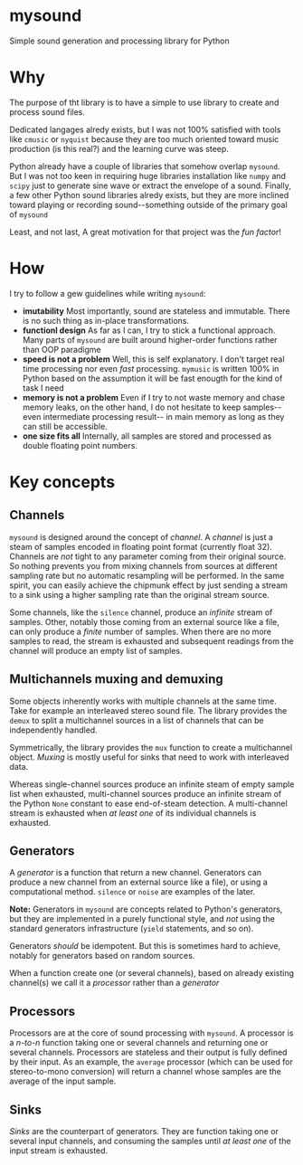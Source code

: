 # mysound
Simple sound generation and processing library for Python

# Why
The purpose of tht library is to have a simple to use library
to create and process sound files.

Dedicated langages alredy exists, but I was not 100% satisfied 
with tools like `cmusic` or `nyquist` because they are too much
oriented toward music production (is this real?) and the learning
curve was steep.

Python already have a couple of libraries that somehow overlap
`mysound`. But I was not too keen in requiring huge libraries installation
like `numpy` and `scipy` just to generate  sine wave or extract the
envelope of a sound. Finally, a few other Python sound libraries
alredy exists, but they are more inclined toward playing or recording
sound--something outside of the primary goal of `mysound`

Least, and not last, A great motivation for that project was the
_fun factor_!

# How
I try to follow a gew guidelines while writing `mysound`:

* **imutability** Most importantly, sound are stateless and immutable. 
  There is no such thing as in-place transformations. 
* **functionl design** As far as I can, I try to stick
  a functional approach. Many parts of `mysound` are built
  around higher-order functions rather than OOP paradigme
* **speed is not a problem** Well, this is self explanatory.
  I don't target real time processing nor even _fast_ processing.
  `mymusic` is written 100% in Python based on the assumption
  it will be fast enougth for the kind of task I need
* **memory is not a problem** Even if I try to not waste memory
  and chase memory leaks, on the other hand, I do not hesitate
  to keep samples--even intermediate processing result-- in main 
  memory as long as they can still be accessible.
* **one size fits all** Internally, all samples are stored and
  processed as double floating point numbers.

# Key concepts
## Channels
`mysound` is designed around the concept of _channel_. A _channel_
is just a steam of samples encoded in floating point format (currently
float 32). Channels are _not_ tight to any parameter coming from
their original source. So nothing prevents you from mixing channels 
from sources at different sampling rate but no automatic resampling
will be performed. In the same spirit, you can easily achieve the
chipmunk effect by just sending a stream to a sink using a higher
sampling rate than the original stream source.

Some channels, like the `silence` channel, produce an _infinite_ stream
of samples. Other, notably those coming from an external source like
a file, can only produce a _finite_ number of samples. When there
are no more samples to read, the stream is exhausted and subsequent
readings from the channel will produce an empty list of samples.

## Multichannels muxing and demuxing
Some objects inherently works with multiple channels at the same time.
Take for example an interleaved stereo sound file. The library provides
the `demux` to split a multichannel sources in a list of channels that
can be independently handled.

Symmetrically, the library provides the `mux` function to create a multichannel
object. _Muxing_ is mostly useful for sinks that need to work with
interleaved data.

Whereas single-channel sources produce an infinite steam of empty sample list
when exhausted, multi-channel sources produce an infinite stream of the Python
`None` constant to ease end-of-steam detection. A multi-channel stream is
exhausted when _at least one_ of its individual channels is exhausted.

## Generators
A _generator_ is a function that return a new channel. Generators can produce
a new channel from an external source like a file), or using a computational
method. `silence` or `noise` are examples of the later.

**Note:** Generators in `mysound` are concepts related to Python's generators,
but they are implemented in a purely functional style, and _not_ using 
the standard generators infrastructure (`yield` statements, and so on).

Generators _should_ be idempotent. But this is sometimes hard to achieve,
notably for generators based on random sources.

When a function create one (or several channels), based on already existing
channel(s) we call it a _processor_ rather than a _generator_

## Processors
Processors are at the core of sound processing with `mysound`. A processor
is a _n-to-n_ function taking one or several channels and returning one or
several channels. Processors are stateless and their output is fully
defined by their input. As an example, the `average` processor (which can
be used for stereo-to-mono conversion) will return a channel whose samples
are the average of the input sample.

## Sinks
_Sinks_ are the counterpart of generators. They are function taking one or
several input channels, and consuming the samples until _at least one_ of
the input stream is exhausted.

